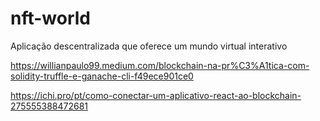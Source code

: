 # nft-world
Aplicação descentralizada que oferece um mundo virtual interativo

https://willianpaulo99.medium.com/blockchain-na-pr%C3%A1tica-com-solidity-truffle-e-ganache-cli-f49ece901ce0

https://ichi.pro/pt/como-conectar-um-aplicativo-react-ao-blockchain-275555388472681
